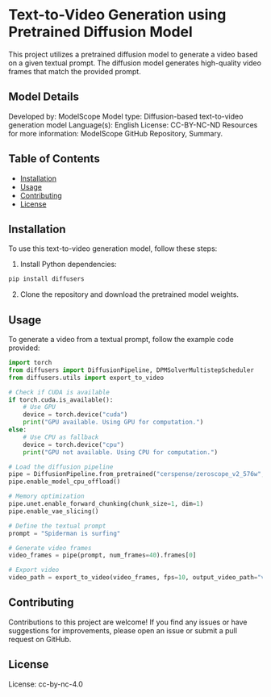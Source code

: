# Text-to-Video Generation using Pretrained Diffusion Model

This project utilizes a pretrained diffusion model to generate a video based on a given textual prompt. The diffusion model generates high-quality video frames that match the provided prompt.

## Model Details

Developed by: ModelScope
Model type: Diffusion-based text-to-video generation model
Language(s): English
License: CC-BY-NC-ND
Resources for more information: ModelScope GitHub Repository, Summary.

## Table of Contents

- [Installation](#installation)
- [Usage](#usage)
- [Contributing](#contributing)
- [License](#license)

## Installation

To use this text-to-video generation model, follow these steps:

1. Install Python dependencies:

```bash
pip install diffusers
```

2. Clone the repository and download the pretrained model weights.

## Usage

To generate a video from a textual prompt, follow the example code provided:

```python
import torch
from diffusers import DiffusionPipeline, DPMSolverMultistepScheduler
from diffusers.utils import export_to_video

# Check if CUDA is available
if torch.cuda.is_available():
    # Use GPU
    device = torch.device("cuda")
    print("GPU available. Using GPU for computation.")
else:
    # Use CPU as fallback
    device = torch.device("cpu")
    print("GPU not available. Using CPU for computation.")

# Load the diffusion pipeline
pipe = DiffusionPipeline.from_pretrained("cerspense/zeroscope_v2_576w", torch_dtype=torch.float16, device=device)
pipe.enable_model_cpu_offload()

# Memory optimization
pipe.unet.enable_forward_chunking(chunk_size=1, dim=1)
pipe.enable_vae_slicing()

# Define the textual prompt
prompt = "Spiderman is surfing"

# Generate video frames
video_frames = pipe(prompt, num_frames=40).frames[0]

# Export video
video_path = export_to_video(video_frames, fps=10, output_video_path="vid2-export.mp4")
```

## Contributing

Contributions to this project are welcome! If you find any issues or have suggestions for improvements, please open an issue or submit a pull request on GitHub.

## License

License:
cc-by-nc-4.0
